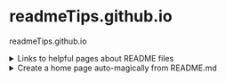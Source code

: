 # readmeTips.github.io
readmeTips.github.io

<details>
<summary>Links to helpful pages about README files</summary>

Wikipedia [README ]( https://en.wikipedia.org/wiki/README )
* Includes the history of the README

Tom Preston-Werner [Readme Driven Development]( http://tom.preston-werner.com/2010/08/23/readme-driven-development.html )
* One of the fonder's of GitHub 

Stephen Whitmore [ Art of README ]( https://github.com/noffle/art-of-readme )

Patrick Balestra [How to Improve Your GitHub README]( http://blog.patrickbalestra.com/post/156487921566/how-to-improve-your-github-readme )
* Some good technical tips

GitHub [ About READMEs ]( https://help.github.com/articles/about-readmes/ )

Claire N Streb [All Hail the README File!]( http://clairenstreb.blogspot.com/2015/09/all-hail-readme-file.html )

</details>

<details>
<summary>Create a home page auto-magically from README.md</summary>

If you are a GitHub user named username and and create a repository at username.github.io and add a README.md file,
Then the README file will be automagically be translated nto HTML and will display as HTML when yu go to https://username.github.io




</details>


<!--
<details>
<summary>summary</summary>
aaa bbb ccc

</details>
-->

